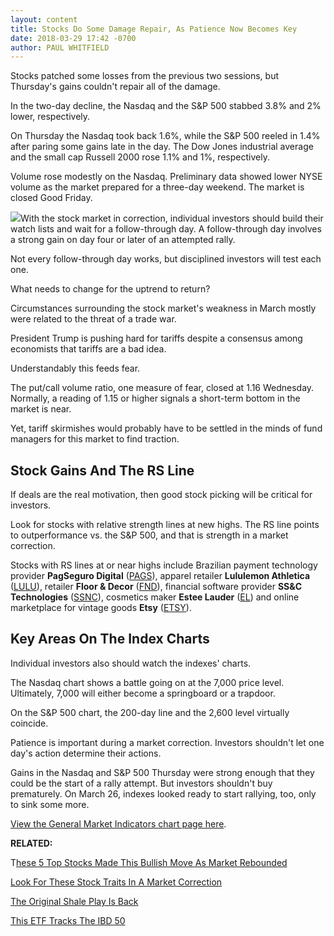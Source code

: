 ```yaml
---
layout: content
title: Stocks Do Some Damage Repair, As Patience Now Becomes Key
date: 2018-03-29 17:42 -0700
author: PAUL WHITFIELD
---
```






Stocks patched some losses from the previous two sessions, but Thursday's gains couldn't repair all of the damage.




In the two-day decline, the Nasdaq and the S&P 500 stabbed 3.8% and 2% lower, respectively.


On Thursday the Nasdaq took back 1.6%, while the S&P 500 reeled in 1.4% after paring some gains late in the day. The Dow Jones industrial average and the small cap Russell 2000 rose 1.1% and 1%, respectively.


Volume rose modestly on the Nasdaq. Preliminary data showed lower NYSE volume as the market prepared for a three-day weekend. The market is closed Good Friday.


![](https://www.investors.com/wp-content/uploads/2018/03/MP032918-300x264.png)With the stock market in correction, individual investors should build their watch lists and wait for a follow-through day. A follow-through day involves a strong gain on day four or later of an attempted rally.


Not every follow-through day works, but disciplined investors will test each one.


What needs to change for the uptrend to return?


Circumstances surrounding the stock market's weakness in March mostly were related to the threat of a trade war.


President Trump is pushing hard for tariffs despite a consensus among economists that tariffs are a bad idea.


Understandably this feeds fear.


The put/call volume ratio, one measure of fear, closed at 1.16 Wednesday. Normally, a reading of 1.15 or higher signals a short-term bottom in the market is near.


Yet, tariff skirmishes would probably have to be settled in the minds of fund managers for this market to find traction.


Stock Gains And The RS Line
---------------------------


If deals are the real motivation, then good stock picking will be critical for investors.


Look for stocks with relative strength lines at new highs. The RS line points to outperformance vs. the S&P 500, and that is strength in a market correction.


Stocks with RS lines at or near highs include Brazilian payment technology provider **PagSeguro Digital** ([PAGS](https://research.investors.com/quote.aspx?symbol=PAGS)), apparel retailer **Lululemon Athletica** ([LULU](https://research.investors.com/quote.aspx?symbol=LULU)), retailer **Floor & Decor** ([FND](https://research.investors.com/quote.aspx?symbol=FND)), financial software provider **SS&C Technologies** ([SSNC](https://research.investors.com/quote.aspx?symbol=SSNC)), cosmetics maker **Estee Lauder** ([EL](https://research.investors.com/quote.aspx?symbol=EL)) and online marketplace for vintage goods **Etsy** ([ETSY](https://research.investors.com/quote.aspx?symbol=ETSY)).


Key Areas On The Index Charts
-----------------------------


Individual investors also should watch the indexes' charts.


The Nasdaq chart shows a battle going on at the 7,000 price level. Ultimately, 7,000 will either become a springboard or a trapdoor.


On the S&P 500 chart, the 200-day line and the 2,600 level virtually coincide.


Patience is important during a market correction. Investors shouldn't let one day's action determine their actions.


Gains in the Nasdaq and S&P 500 Thursday were strong enough that they could be the start of a rally attempt. But investors shouldn't buy prematurely. On March 26, indexes looked ready to start rallying, too, only to sink some more.


[View the General Market Indicators chart page here](https://www.investors.com/wp-content/uploads/2018/03/GMI_040218.pdf).


**RELATED:**


T[hese 5 Top Stocks Made This Bullish Move As Market Rebounded](https://www.investors.com/research/top-stocks-netflix-square-splunk-top-50-day-line/)


[Look For These Stock Traits In A Market Correction](https://www.investors.com/research/ibd-stock-analysis/market-correction-stocks-watch-lululemon/)


[The Original Shale Play Is Back](https://www.investors.com/research/industry-snapshot/crude-oil-prices-shale-oil/)


[This ETF Tracks The IBD 50](http://innovatoretfs.com/etf/?ticker=ffty)




